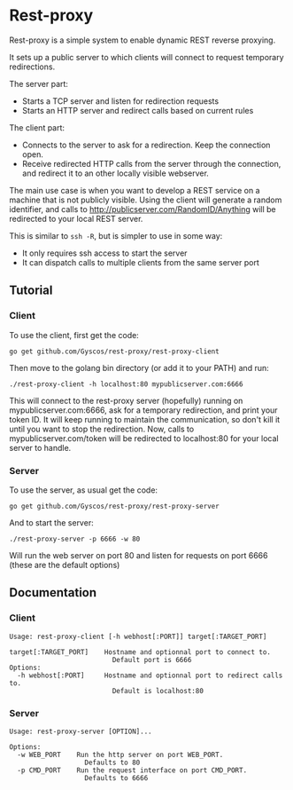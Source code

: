 # Rest-proxy

Rest-proxy is a simple system to enable dynamic REST reverse proxying.

It sets up a public server to which clients will connect to request temporary
redirections.

The server part:
* Starts a TCP server and listen for redirection requests
* Starts an HTTP server and redirect calls based on current rules

The client part:
* Connects to the server to ask for a redirection. Keep the connection open.
* Receive redirected HTTP calls from the server through the connection, and
  redirect it to an other locally visible webserver.

The main use case is when you want to develop a REST service on a machine that
is not publicly visible. Using the client will generate a random identifier,
and calls to http://publicserver.com/RandomID/Anything will be redirected
to your local REST server.

This is similar to `ssh -R`, but is simpler to use in some way:
* It only requires ssh access to start the server
* It can dispatch calls to multiple clients from the same server port

## Tutorial

### Client

To use the client, first get the code:

    go get github.com/Gyscos/rest-proxy/rest-proxy-client

Then move to the golang bin directory (or add it to your PATH) and run:

    ./rest-proxy-client -h localhost:80 mypublicserver.com:6666

This will connect to the rest-proxy server (hopefully) running on
mypublicserver.com:6666, ask for a temporary redirection, and print your
token ID. It will keep running to maintain the communication, so don't kill it
until you want to stop the redirection.
Now, calls to mypublicserver.com/token will be redirected to localhost:80 for
your local server to handle.

### Server

To use the server, as usual get the code:

    go get github.com/Gyscos/rest-proxy/rest-proxy-server

And to start the server:

    ./rest-proxy-server -p 6666 -w 80

Will run the web server on port 80 and listen for requests on port 6666
(these are the default options)

## Documentation

### Client

```
Usage: rest-proxy-client [-h webhost[:PORT]] target[:TARGET_PORT]

target[:TARGET_PORT]    Hostname and optionnal port to connect to.
                          Default port is 6666
Options:
  -h webhost[:PORT]     Hostname and optionnal port to redirect calls to.
                          Default is localhost:80
```

### Server

```
Usage: rest-proxy-server [OPTION]...

Options:
  -w WEB_PORT    Run the http server on port WEB_PORT.
                   Defaults to 80
  -p CMD_PORT    Run the request interface on port CMD_PORT.
                   Defaults to 6666
```
